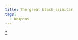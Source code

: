 ```yaml
---
title: The great black scimitar
tags:
  - Weapons
---
```


[\*](Category:_Slashing_weapons "wikilink")